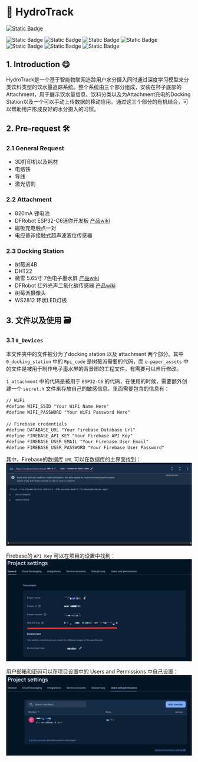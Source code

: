 # :cup_with_straw: HydroTrack

[![Static Badge](https://img.shields.io/badge/English_Readme-477CB3)](https://github.com/Ereshkigallll/CE_Dissertation/tree/main)

![Static Badge](https://img.shields.io/badge/Python-F1F4F1?logo=python&logoColor=%231C84DD)
![Static Badge](https://img.shields.io/badge/C%2B%2B-F1F4F1?logo=cplusplus&logoColor=%231C84DD)
![Static Badge](https://img.shields.io/badge/Flutter-F1F4F1?logo=flutter&logoColor=%2302569B)
![Static Badge](https://img.shields.io/badge/Pytorch-F1F4F1?logo=pytorch&logoColor=%23EE4C2C)
![Static Badge](https://img.shields.io/badge/Raspberry_Pi-F1F4F1?logo=raspberrypi&logoColor=%23A22846)
![Static Badge](https://img.shields.io/badge/Espressif-F1F4F1?logo=espressif&logoColor=%23E7352C)
![Static Badge](https://img.shields.io/badge/Dart-F1F4F1?logo=dart&logoColor=%230175C2)


## 1. Introduction :yum:

HydroTrack是一个基于智能物联网追踪用户水分摄入同时通过深度学习模型来分类饮料类型的饮水量追踪系统。整个系统由三个部分组成，安装在杯子底部的Attachment，用于展示饮水量信息、饮料分类以及为Attachment充电的Docking Station以及一个可以手动上传数据的移动应用。通过这三个部分的有机结合，可以帮助用户形成良好的水分摄入的习惯。

## 2. Pre-request :hammer_and_wrench:

### 2.1 General Request

- 3D打印机以及耗材
- 电烙铁
- 导线
- 激光切割

### 2.2 Attachment
- 820mA 锂电池
- DFRobot ESP32-C6迷你开发板 [产品wiki](https://wiki.dfrobot.com/SKU_DFR1117_Beetle_ESP32_C6)
- 磁吸充电触点一对
- 电应普非接触式超声波液位传感器

### 2.3 Docking Station
- 树莓派4B
- DHT22
- 微雪 5.65寸 7色电子墨水屏 [产品wiki](https://www.waveshare.net/wiki/5.65inch_e-Paper_Module_(F)_Manual#.E5.90.84.E9.A1.B9.E5.8F.82.E6.95.B0)
- DFRobot 红外光声二氧化碳传感器 [产品wiki](https://wiki.dfrobot.com.cn/_SKU_SEN0536_Gravity_SCD41_Infrared_CO2_Sensor)
- 树莓派摄像头
- WS2812 环状LED灯板

## 3. 文件以及使用 :card_file_box:

### 3.1 `0_Devices`

本文件夹中的文件被分为了docking station 以及 attachment 两个部分。其中 `0_docking_station` 中的 `Rpi_code` 是树莓派需要的代码，而 `e-paper_assets` 中的文件是被用于制作电子墨水屏的背景图的工程文件，有需要可以自行修改。

`1_attachment` 中的代码是被用于 `ESP32-C6` 的代码，在使用的时候，需要额外创建一个 `secret.h` 文件来存放自己的敏感信息。里面需要包含的信息有：
```
// WiFi 
#define WIFI_SSID "Your WiFi Name Here"
#define WIFI_PASSWORD "Your WiFi Password Here"

// Firebase credentials
#define DATABASE_URL "Your Firebase Database Url" 
#define FIREBASE_API_KEY "Your Firebase API Key"
#define FIREBASE_USER_EMAIL "Your Firebase User Email"
#define FIREBASE_USER_PASSWORD "Your Firebase User Password"
```

其中，Firebase的数据库 `URL` 可以在数据库的主界面找到：
![image](./3_images/firebase_0.png)

Firebase的 `API Key` 可以在项目的设置中找到：
![image](./3_images/firebase_1.png)

用户邮箱和密码可以在项目设置中的 Users and Permissions 中自己设置：
![image](./3_images/firebase_2.png)